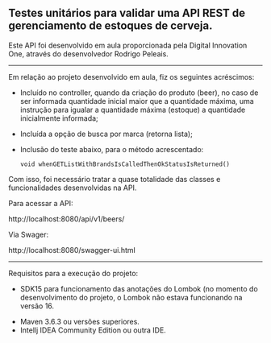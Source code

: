 <h2>Testes unitários para validar uma API REST de gerenciamento de estoques de cerveja.</h2>

Este API foi desenvolvido em aula proporcionada pela Digital Innovation One, através do desenvolvedor Rodrigo Peleais.

------------------

Em relação ao projeto desenvolvido em aula, fiz os seguintes acréscimos:

* Incluído no controller, quando da criação do produto (beer), no caso de ser informada quantidade inicial maior que a quantidade máxima, uma instrução para igualar a quantidade máxima (estoque) a quantidade inicialmente informada;

* Incluída a opção de busca por marca (retorna lista);

* Inclusão do teste abaixo, para o método acrescentado:

  ```
  void whenGETListWithBrandsIsCalledThenOkStatusIsReturned()
  ```

Com isso, foi necessário tratar a quase totalidade das classes e funcionalidades desenvolvidas na API.

Para acessar a API:

http://localhost:8080/api/v1/beers/

Via Swager:

http://localhost:8080/swagger-ui.html

-----------------

Requisitos para a execução do projeto:

- SDK15 para funcionamento das anotações do Lombok (no momento do desenvolvimento do projeto, o Lombok não estava funcionando na versão 16.

* Maven 3.6.3 ou versões superiores.
* Intellj IDEA Community Edition ou outra IDE.



